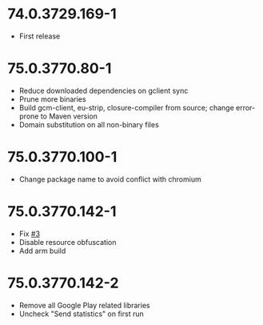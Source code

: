 # 74.0.3729.169-1
* First release

# 75.0.3770.80-1
* Reduce downloaded dependencies on gclient sync
* Prune more binaries
* Build gcm-client, eu-strip, closure-compiler from source; change error-prone to Maven version
* Domain substitution on all non-binary files

# 75.0.3770.100-1
* Change package name to avoid conflict with chromium

# 75.0.3770.142-1
* Fix [#3](https://github.com/wchen342/ungoogled-chromium-android/issues/3)
* Disable resource obfuscation
* Add arm build

# 75.0.3770.142-2
* Remove all Google Play related libraries
* Uncheck "Send statistics" on first run